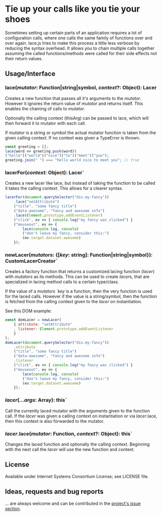 # Tie up your calls like you tie your shoes

Sometimes setting up certain parts of an application requires a lot of
configuration calls, where one calls the same family of functions over and over
again. lace.js tries to make this process a little less verbose by reducing
the syntax overhead. It allows you to chain multiple calls together assuming
the called functions/methods were called for their side effects not their
return values.

## Usage/Interface

### lace(*mutator*: Function|string|symbol, *context*?: Object): Lacer

Creates a new function that passes all it's arguments to the *mutator*.
However it ignores the return value of *mutator* and returns itself.
This enables the chaining of calls to *mutator*.

Optionally the calling context (thisArg) can be passed to lace, which will
then forward it to mutator with each call.

If *mutator* is a string or symbol the actual mutator function is taken from
the given calling context. If no context was given a TypeError is thrown.

```js
const greeting = [];
lace(word => greeting.push(word))
("hello")("world")("nice")("to")("meet")("you");
greeting.join(" ") === "hello world nice to meet you"; // true
```

### lacerFor(*context*: Object): Lacer`

Creates a new lacer like lace, but instead of taking the function to be called
it takes the calling context. This allows for a clearer syntax.

```js
lacerFor(document.querySelector("div.my-fancy"))
	.lace("setAttribute")
	("title", "some fancy title")
	("data-awesome", "fancy and awesome info")
	.lace(Element.prototype.addEventListener)
	("click", ev => { console.log("my fancy was clicked") }
	("mouseout", ev => {
		lace(console.log, console)
		("don't leave my fancy, consider this:")
		(ev.target.dataset.awesome)
	});
```

### newLacer(*mutators*: {[*key*: string]: Function|string|symbol}): CustomLacerCreator`

Creates a factory function that returns a customized lacing function (*lacer*)
with *mutators* as its methods. This can be used to create *lacer*s, that are
specialized in lacing method calls to a certain type/class.

If the value of a *mutators `key* is a function, then the very function is
used for the laced calls. However if the value is a string/symbol, then the function
is fetched from the calling context given to the *lacer* on instantiation.

See this DOM example:

```js
const domLacer = newLacer(
	{ attribute: "setAttribute"
	, listener: Element.prototype.addEventListener
	}
);
domLacer(document.querySelector("div.my-fancy"))
	.attribute
	("title", "some fancy title")
	("data-awesome", "fancy and awesome info")
	.listener
	("click", ev => { console.log("my fancy was clicked") }
	("mouseout", ev => {
		lace(console.log, console)
		("don't leave my fancy, consider this:")
		(ev.target.dataset.awesome)
	});
```

### *lacer*(...*args*: Array<any>): this`

Call the currently laced mutator with the arguments given to the function call.
If the *lacer* was given a calling context on instantiation or via
*lacer*.lace, then this context is also forwarded to the mutator.


### *lacer*.lace(*mutator*: Function, *context*?: Object): this`

Changes the laced function and optionally the calling context.
Beginning with the next call the *lacer* will use the new function and context.

## License

Available under Internet Systems Consortium License; see LICENSE file.

## Ideas, requests and bug reports

... are always welcome and can be contributed in the
[project's issue section](https://github.com/codephant/lace/issues).